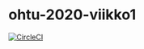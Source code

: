 # ohtu-2020-viikko1

[![CircleCI](https://circleci.com/gh/tsalohei/ohtu-2020-viikko1.svg?style=svg)](https://circleci.com/gh/tsalohei/ohtu-2020-viikko1)
